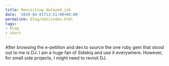 ```yaml
---
title: Revisiting delayed_job
date: '2019-04-01T13:51:00+00:00'
permalink: blog/s8z/index.html
tags:
- blog
- short
---
```


After browsing the e-petition and dev.to source the one ruby gem that stood out to me is DJ. I am a huge fan of Sidekiq and use it everywhere. However, for small side projects, I might need to revisit DJ.

